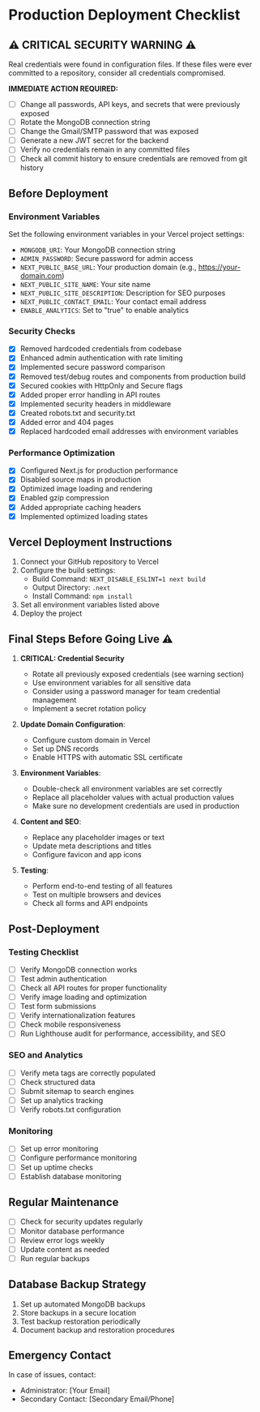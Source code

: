 # Production Deployment Checklist

## ⚠️ CRITICAL SECURITY WARNING ⚠️
Real credentials were found in configuration files. If these files were ever committed to a repository, consider all credentials compromised.

**IMMEDIATE ACTION REQUIRED:**
- [ ] Change all passwords, API keys, and secrets that were previously exposed
- [ ] Rotate the MongoDB connection string
- [ ] Change the Gmail/SMTP password that was exposed
- [ ] Generate a new JWT secret for the backend
- [ ] Verify no credentials remain in any committed files
- [ ] Check all commit history to ensure credentials are removed from git history

## Before Deployment

### Environment Variables
Set the following environment variables in your Vercel project settings:

- `MONGODB_URI`: Your MongoDB connection string
- `ADMIN_PASSWORD`: Secure password for admin access
- `NEXT_PUBLIC_BASE_URL`: Your production domain (e.g., https://your-domain.com)
- `NEXT_PUBLIC_SITE_NAME`: Your site name
- `NEXT_PUBLIC_SITE_DESCRIPTION`: Description for SEO purposes
- `NEXT_PUBLIC_CONTACT_EMAIL`: Your contact email address
- `ENABLE_ANALYTICS`: Set to "true" to enable analytics

### Security Checks
- [x] Removed hardcoded credentials from codebase
- [x] Enhanced admin authentication with rate limiting
- [x] Implemented secure password comparison
- [x] Removed test/debug routes and components from production build
- [x] Secured cookies with HttpOnly and Secure flags
- [x] Added proper error handling in API routes
- [x] Implemented security headers in middleware
- [x] Created robots.txt and security.txt
- [x] Added error and 404 pages
- [x] Replaced hardcoded email addresses with environment variables

### Performance Optimization
- [x] Configured Next.js for production performance
- [x] Disabled source maps in production
- [x] Optimized image loading and rendering
- [x] Enabled gzip compression
- [x] Added appropriate caching headers
- [x] Implemented optimized loading states

## Vercel Deployment Instructions

1. Connect your GitHub repository to Vercel
2. Configure the build settings:
   - Build Command: `NEXT_DISABLE_ESLINT=1 next build`
   - Output Directory: `.next`
   - Install Command: `npm install`
3. Set all environment variables listed above
4. Deploy the project

## Final Steps Before Going Live ⚠️

1. **CRITICAL: Credential Security**
   - Rotate all previously exposed credentials (see warning section)
   - Use environment variables for all sensitive data
   - Consider using a password manager for team credential management
   - Implement a secret rotation policy

2. **Update Domain Configuration**:
   - Configure custom domain in Vercel
   - Set up DNS records
   - Enable HTTPS with automatic SSL certificate

3. **Environment Variables**:
   - Double-check all environment variables are set correctly
   - Replace all placeholder values with actual production values
   - Make sure no development credentials are used in production

4. **Content and SEO**:
   - Replace any placeholder images or text
   - Update meta descriptions and titles
   - Configure favicon and app icons

5. **Testing**:
   - Perform end-to-end testing of all features
   - Test on multiple browsers and devices
   - Check all forms and API endpoints

## Post-Deployment

### Testing Checklist
- [ ] Verify MongoDB connection works
- [ ] Test admin authentication
- [ ] Check all API routes for proper functionality
- [ ] Verify image loading and optimization
- [ ] Test form submissions
- [ ] Verify internationalization features
- [ ] Check mobile responsiveness
- [ ] Run Lighthouse audit for performance, accessibility, and SEO

### SEO and Analytics
- [ ] Verify meta tags are correctly populated
- [ ] Check structured data
- [ ] Submit sitemap to search engines
- [ ] Set up analytics tracking
- [ ] Verify robots.txt configuration

### Monitoring
- [ ] Set up error monitoring
- [ ] Configure performance monitoring
- [ ] Set up uptime checks
- [ ] Establish database monitoring

## Regular Maintenance

- [ ] Check for security updates regularly
- [ ] Monitor database performance
- [ ] Review error logs weekly
- [ ] Update content as needed
- [ ] Run regular backups

## Database Backup Strategy

1. Set up automated MongoDB backups
2. Store backups in a secure location
3. Test backup restoration periodically
4. Document backup and restoration procedures

## Emergency Contact

In case of issues, contact:
- Administrator: [Your Email]
- Secondary Contact: [Secondary Email/Phone] 